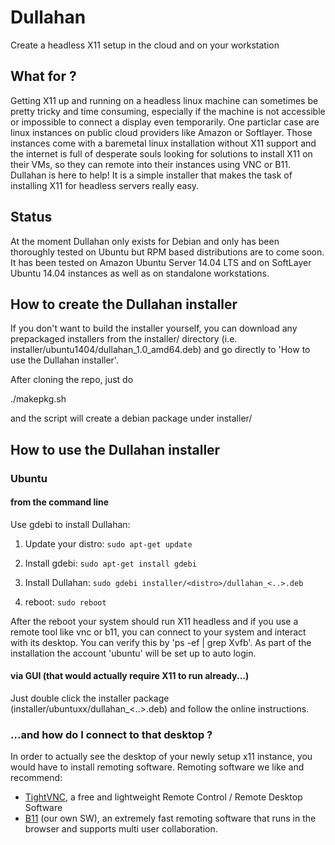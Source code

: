 # Dullahan
Create a headless X11 setup in the cloud and on your workstation 

## What for ?
Getting X11 up and running on a headless linux machine can sometimes be pretty tricky and time consuming, especially if the machine is not accessible or impossible to connect a display even temporarily. One particlar case are linux instances on public cloud providers like Amazon or Softlayer. Those instances come with a baremetal linux installation without X11 support and the internet is full of desperate souls looking for solutions to install X11 on their VMs, so they can remote into their instances using VNC or B11. 
Dullahan is here to help! It is a simple installer that makes the task of installing X11 for headless servers really easy.

## Status
At the moment Dullahan only exists for Debian and only has been thoroughly tested on Ubuntu but RPM based distributions are to come soon. It has been tested on Amazon Ubuntu Server 14.04 LTS and on SoftLayer Ubuntu 14.04 instances as well as on standalone workstations.

## How to create the Dullahan installer
If you don't want to build the installer yourself, you can download any prepackaged installers from the installer/ directory (i.e. installer/ubuntu1404/dullahan_1.0_amd64.deb) and go directly to 'How to use the Dullahan installer'.

After cloning the repo, just do

./makepkg.sh

and the script will create a debian package under installer/<distro>

## How to use the Dullahan installer


### Ubuntu

#### from the command line
Use gdebi to install Dullahan:

1. Update your distro: ```sudo apt-get update```

2. Install gdebi:
```sudo apt-get install gdebi```

3. Install Dullahan:
```sudo gdebi installer/<distro>/dullahan_<..>.deb```

4. reboot:
```sudo reboot```

After the reboot your system should run X11 headless and if you use a remote tool like vnc or b11, you can connect to your system and interact with its desktop. You can verify this by 'ps -ef | grep Xvfb'. As part of the installation the account 'ubuntu' will be set up to auto login.

#### via GUI (that would actually require X11 to run already...)

Just double click the installer package (installer/ubuntuxx/dullahan_<..>.deb) and follow the online instructions.

### ...and how do I connect to that desktop ?

In order to actually see the desktop of your newly setup x11 instance, you would have to install remoting software.
Remoting software we like and recommend:
- [TightVNC](http://www.tightvnc.com/ "TightVNC"), a free and lightweight Remote Control / Remote Desktop Software
- [B11](http://coloradocodecraft.com/ "B11") (our own SW), an extremely fast remoting software that runs in the browser and supports multi user collaboration. 

